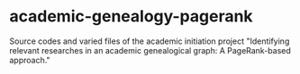 # academic-genealogy-pagerank
Source codes and varied files of the academic initiation project "Identifying relevant researches in an academic genealogical graph: A PageRank-based approach."

